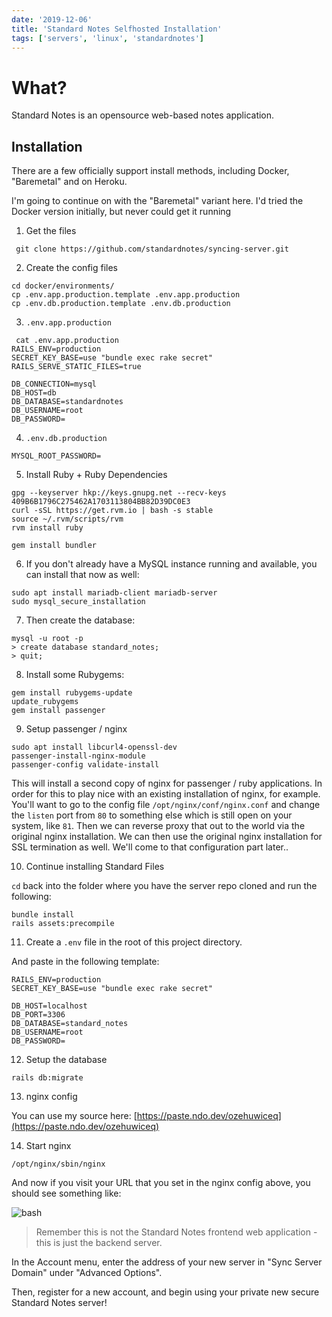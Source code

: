 ```yaml
---
date: '2019-12-06'
title: 'Standard Notes Selfhosted Installation'
tags: ['servers', 'linux', 'standardnotes']
---
```


# What?

Standard Notes is an opensource web-based notes application.

## Installation

There are a few officially support install methods, including Docker, "Baremetal" and on Heroku.

I'm going to continue on with the "Baremetal" variant here. I'd tried the Docker version initially, but never could get it running

1. Get the files

```
 git clone https://github.com/standardnotes/syncing-server.git
```

2.  Create the config files

```
cd docker/environments/
cp .env.app.production.template .env.app.production
cp .env.db.production.template .env.db.production
```

3. `.env.app.production`

```
 cat .env.app.production
RAILS_ENV=production
SECRET_KEY_BASE=use "bundle exec rake secret"
RAILS_SERVE_STATIC_FILES=true

DB_CONNECTION=mysql
DB_HOST=db
DB_DATABASE=standardnotes
DB_USERNAME=root
DB_PASSWORD=
```

4. `.env.db.production`

```
MYSQL_ROOT_PASSWORD=
```

5. Install Ruby + Ruby Dependencies

```
gpg --keyserver hkp://keys.gnupg.net --recv-keys 409B6B1796C275462A1703113804BB82D39DC0E3
curl -sSL https://get.rvm.io | bash -s stable
source ~/.rvm/scripts/rvm
rvm install ruby

gem install bundler
```

6. If you don't already have a MySQL instance running and available, you can install that now as well:

```
sudo apt install mariadb-client mariadb-server
sudo mysql_secure_installation
```

7. Then create the database:

```
mysql -u root -p
> create database standard_notes;
> quit;
```

8. Install some Rubygems:

```
gem install rubygems-update
update_rubygems
gem install passenger
```

9. Setup passenger / nginx

```
sudo apt install libcurl4-openssl-dev
passenger-install-nginx-module
passenger-config validate-install
```

This will install a second copy of nginx for passenger / ruby applications. In order for this to play nice with an existing installation of nginx, for example. You'll want to go to the config file `/opt/nginx/conf/nginx.conf` and change the `listen` port from `80` to something else which is still open on your system, like `81`. Then we can reverse proxy that out to the world via the original nginx installation. We can then use the original nginx installation for SSL termination as well. We'll come to that configuration part later..

10. Continue installing Standard Files

`cd` back into the folder where you have the server repo cloned and run the following:

```
bundle install
rails assets:precompile
```

11. Create a `.env` file in the root of this project directory.

And paste in the following template:

```
RAILS_ENV=production
SECRET_KEY_BASE=use "bundle exec rake secret"

DB_HOST=localhost
DB_PORT=3306
DB_DATABASE=standard_notes
DB_USERNAME=root
DB_PASSWORD=
```

12. Setup the database

```
rails db:migrate
```

13. nginx config

You can use my source here:
[https://paste.ndo.dev/ozehuwiceq](https://paste.ndo.dev/ozehuwiceq)

14. Start nginx

```
/opt/nginx/sbin/nginx
```

And now if you visit your URL that you set in the nginx config above, you should see something like:

![bash](/assets/images/blog/standardfile.png)

> Remember this is not the Standard Notes frontend web application - this is just the backend server.

In the Account menu, enter the address of your new server in "Sync Server Domain" under "Advanced Options".

Then, register for a new account, and begin using your private new secure Standard Notes server!
